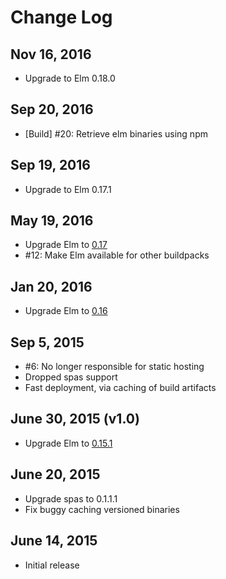 # Change Log

## Nov 16, 2016

- Upgrade to Elm 0.18.0

## Sep 20, 2016

- [Build] #20: Retrieve elm binaries using npm

## Sep 19, 2016

- Upgrade to Elm 0.17.1

## May 19, 2016

- Upgrade Elm to [0.17](http://elm-lang.org/blog/farewell-to-frp)
- #12: Make Elm available for other buildpacks

## Jan 20, 2016

- Upgrade Elm to [0.16](http://elm-lang.org/blog/compilers-as-assistants)

## Sep 5, 2015

- #6: No longer responsible for static hosting
- Dropped spas support
- Fast deployment, via caching of build artifacts

## June 30, 2015 (v1.0)

- Upgrade Elm to [0.15.1](http://elm-lang.org/blog/compiler-errors-for-humans)

## June 20, 2015

- Upgrade spas to 0.1.1.1
- Fix buggy caching versioned binaries

## June 14, 2015

- Initial release

